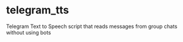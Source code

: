 # telegram_tts
Telegram Text to Speech script that reads messages from group chats without using bots
